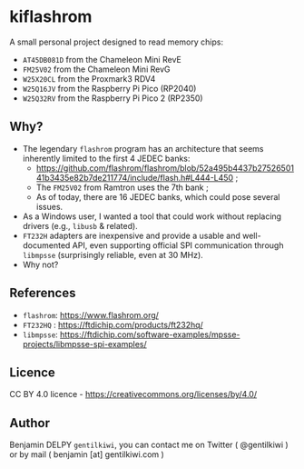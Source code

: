 # kiflashrom

A small personal project designed to read memory chips:
- `AT45DB081D` from the Chameleon Mini RevE
- `FM25V02` from the Chameleon Mini RevG
- `W25X20CL` from the Proxmark3 RDV4
- `W25Q16JV` from the Raspberry Pi Pico (RP2040)
- `W25Q32RV` from the Raspberry Pi Pico 2 (RP2350)

## Why?
- The legendary `flashrom` program has an architecture that seems inherently limited to the first 4 JEDEC banks:
  - https://github.com/flashrom/flashrom/blob/52a495b4437b2752650141b3435e82b7de211774/include/flash.h#L444-L450 ;
  - The `FM25V02` from Ramtron uses the 7th bank ;
  - As of today, there are 16 JEDEC banks, which could pose several issues.
- As a Windows user, I wanted a tool that could work without replacing drivers (e.g., `libusb` & related).  
- `FT232H` adapters are inexpensive and provide a usable and well-documented API, even supporting official SPI communication through `libmpsse` (surprisingly reliable, even at 30 MHz).  
- Why not?

## References
- `flashrom`: https://www.flashrom.org/  
- `FT232HQ` : https://ftdichip.com/products/ft232hq/  
- `libmpsse`: https://ftdichip.com/software-examples/mpsse-projects/libmpsse-spi-examples/  

## Licence
CC BY 4.0 licence - https://creativecommons.org/licenses/by/4.0/

## Author
Benjamin DELPY `gentilkiwi`, you can contact me on Twitter ( @gentilkiwi ) or by mail ( benjamin [at] gentilkiwi.com )
